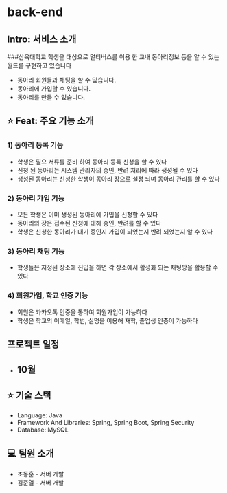 # back-end

## Intro: 서비스 소개

###삼육대학교 학생을 대상으로 멀티버스를 이용 한 교내 동아리정보 등을 알 수 있는 월드를 구현하고 있습니다

- 동아리 회원들과 채팅을 할 수 있습니다.
- 동아리에 가입할 수 있습니다.
- 동아리를 만들 수 있습니다.

## ⭐️ Feat: 주요 기능 소개

### 1) 동아리 등록 기능

- 학생은 필요 서류를 준비 하여 동아리 등록 신청을 할 수 있다
- 신청 된 동아리는 시스템 관리자의 승인, 반려 처리에 따라 생성될 수 있다
- 생성된 동아리는 신청한 학생이 동아리 장으로 설정 되며 동아리 관리를 할 수 있다

### 2) 동아리 가입 기능

- 모든 학생은 이미 생성된 동아리에 가입을 신청할 수 있다
- 동아리의 장은 접수된 신청에 대해 승인, 반려를 할 수 있다
- 학생은 신청한 동아리가 대기 중인지 가입이 되었는지 반려 되었는지 알 수 있다

### 3) 동아리 채팅 기능

- 학생들은 지정된 장소에 진입을 하면 각 장소에서 활성화 되는 채팅방을 활용할 수 있다

### 4)  회원가입, 학교 인증 기능

- 회원은 카카오톡 인증을 통하여 회원가입이 가능하다
- 학생은 학교의 이메일, 학번, 실명을 이용해 재학, 졸업생 인증이 가능하다

## 프로젝트 일정

- 10월
    - 

## ⭐️ 기술 스택

- Language: Java
- Framework And Libraries: Spring, Spring Boot, Spring Security
- Database: MySQL

## 💻 팀원 소개

- 조동훈 - 서버 개발
- 김준열 - 서버 개발
